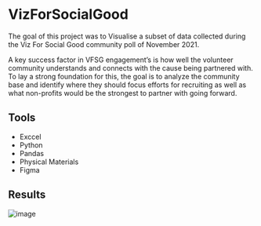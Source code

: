 # VizForSocialGood

The goal of this project was to Visualise a subset of data 
collected during the Viz For Social Good community poll of November 2021.

A key success factor in VFSG engagement’s is how well the volunteer 
community understands and connects with the cause being partnered with. 
To lay a strong foundation for this, the goal is to analyze the community 
base and identify where they should focus efforts for recruiting as well as 
what non-profits would be the strongest to partner with going forward.

## Tools
- Exccel
- Python 
- Pandas  
- Physical Materials  
- Figma

## Results 

![image](https://mir-s3-cdn-cf.behance.net/project_modules/fs/251ea2133736647.61c4663da7eb8.jpg)
